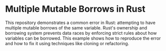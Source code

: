 # Multiple Mutable Borrows in Rust

This repository demonstrates a common error in Rust: attempting to have multiple mutable borrows of the same variable.  Rust's ownership and borrowing system prevents data races by enforcing strict rules about how variables can be borrowed.  This example shows how to reproduce the error and how to fix it using techniques like cloning or refactoring.